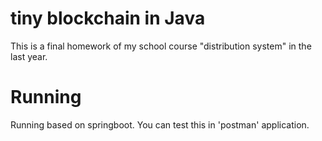 # tiny blockchain in Java
This is a final homework of my school course "distribution system" in the last year.

# Running
Running based on springboot. You can test this in 'postman' application.
